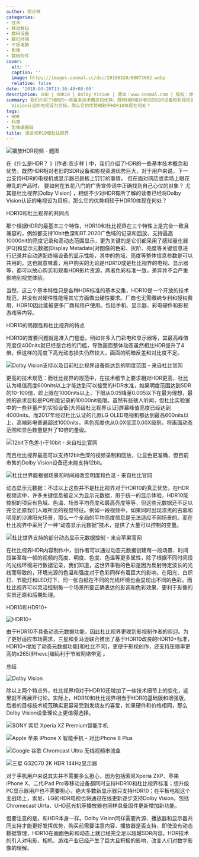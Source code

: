 ```yaml
---
author: 农步祥
categories:
- 技术
- 移动数码
- 数码设备
- 数码终端
- 平板电脑
- 影像
- 数码附件
cover:
  alt: ''
  caption: ''
  image: https://images.soomal.cc/doc/20180320/00073662.webp
  relative: false
date: '2018-03-20T13:36:48+08:00'
description: UHD | HDR10 | Dolby Vision | 源自：www.soomal.com | 版权：原创 |  平均/总评分：09.10/182
summary: 我们介绍了HDR的一些基本技术概念和优势。既然HDR相对老旧的SDR设备和影视资源优势巨大，对于用户来说，下一台支持HDR的电视机或显示器已是板上钉钉的事情。相信不少对HDR有所了解的读者已经将Dolby
  Vision认证的电视设为目标，那么它的优势相较于HDR10体现在何处？
tags:
- HDR
- 科普
- 影像编解码
title: 浅谈HDR10和杜比视界
---
```


![播放HDR视频 - 题图](https://images.soomal.cc/doc/20171109/00071431.webp)



在《什么是HDR？ 》[作者:农步祥 ]
中，我们介绍了HDR的一些基本技术概念和优势。既然HDR相对老旧的SDR设备和影视资源优势巨大，对于用户来说，下一台支持HDR的电视机或显示器已是板上钉钉的事情。
  但在面对网店或卖场上眼花缭乱的产品时， 要如何在五花八门的广告宣传词中正确找到自己心仪的对象？
  尤其是杜比视界[Dolby Vision] ，相信不少对HDR有所了解的读者已经将Dolby Vision认证的电视设为目标，那么它的优势相较于HDR10体现在何处？



HDR10和杜比视界的共同点



那个根据HDR的最基本三个特性，HDR10和杜比视界在三个特性上是完全一致且兼容的，例如都支持10bit色深和BT.2020广色域的记录和回放、支持最高10000nit的亮度记录和高动态范围显示，更为关键的是它们都采用了感知量化器[PQ]和显示元数据[Display Metadata]对图像的色彩、灰阶、亮度等关键信息进行记录并自动适配终端设备的显示性能，其中的色域、亮度等整体信息参数是可以共用的。这也就意味着，用户购买的无论是HDR10或是杜比视界的电视、显示器等，都可以放心购买和观看HDR影片资源，两者色彩标准一致，差异并不会严重影响到视觉体验。



当然，这三个基本特性只是各种HDR标准的基本交集，HDR10是一个开放的技术规范，并没有对硬件性能等其它方面做出硬性要求。厂商也无需缴纳专利和授权费用，HDR10因此能被更多厂商和用户使用。包括手机、显示器、彩电硬件和影视游戏等内容。



HDR10的局限性和杜比视界的特点



HDR10的首要问题就是准入门槛低，例如许多入门彩电和显示器等，其最高峰值亮度仅400nits就已经是合格的门槛，导致画面整体动态虽然相比HDR提升了4倍，但这样的亮度下高光动态损失仍然较大，画面的明暗反差和对比度不足。



![Dolby Vision支持以及目前杜比视界设备能达到的明度范围 - 来自杜比官网](https://images.soomal.cc/doc/20180320/00073656.webp)



更高的技术规范：而杜比视界的规范中，在技术细节上要求相对HDR更高，杜比认为峰值亮度600nits以上才能达到可以接受的HDR水准，如果明度范围达到SDR的10-100倍，即上限在1000nits以上，下限从0.05降至0.005以下在最为理想，最终的追求目标是PQ所能记录的10000nit极限。虽然有些骇人听闻，但杜比实验室中的一些非量产的实验设备[大师级杜比视界认证]屏幕峰值亮度已经达到4000nits。而2017年经过杜比认证的几款LG OLED电视机都达到最高600nits以上，高端彩电普遍超过1000nits，黑色亮度也从0.0X低至0.00X级别，将画面动态范围和显色数量提升了10倍的量级。



![12bit下色差小于10bit - 来自杜比官网](https://images.soomal.cc/doc/20180320/00073657.webp)



而且杜比视界最高可以支持12bit色深的视频录制和回放，让显色更准确，但目前市售的Dolby Vision设备还未能支持12bit。



![杜比世界能根据场景和时间段改变明度和色温 - 来自杜比官网](https://images.soomal.cc/doc/20180320/00073658.webp)



动态显示元数据：不过以上这些并不是杜比视界对于HDR10的真正优势。在HDR视频流中，许多关键信息被定义为显示元数据，用于统一的显示体验，HDR10能控制的项目有色域、色温、场景平均亮度和最高亮度等等，但这些元数据还不足以完全还原我们人眼所见的视觉特征。例如一段视频中，如果同时出现漆黑的古墓和明亮的沙滩阳光场景，那么一个全局的平均亮度信息是无法适应不同场景的。而在杜比视界中采用了一种“动态显示元数据”技术，提供了大量可以控制的变量。



![杜比世界支持的部分动态显示元数据控制 - 来自苹果官网](https://images.soomal.cc/doc/20180320/00073659.webp)



在杜比视界HDR内容制作中，创作者可以通过动态元数据创建每一段场景、时间段甚至每一帧的视频的亮度、明度、色度、色温等更多属性，除了根据不同时间段的光线环境进行数据记录，我们知道，这世界事物的色彩是因为反射特定波长的光线而导致的，环境光源的色温和强度对于色彩同样有着巨大的影响，在阳光、白炽灯、节能灯和LED灯下，同一张白纸在不同的光线环境也会显现出不同的色彩。而杜比视界可以灵活控制每一个场景所要正确表达的影调和色彩效果，更利于影像的实景还原和后期处理。



HDR10和HDR10+



![HDR10+](https://images.soomal.cc/doc/20180320/00073660.webp)



由于HDR10不具备动态元数据功能，因此杜比视界更收到影视制作者的欢迎。为了更好适应市场需求，三星和亚马逊联合推出了基于HDR10改良的HDR10+标准，HDR10+增加了动态元数据功能[和杜比不同]，更便于影视创作，还支持压缩率更高的x265[非hevc]编码利于节省网络带宽 。



总结



![Dolby Vision](https://images.soomal.cc/doc/20180320/00073661.webp)



除以上两个特点外，杜比视界相对于HDR10还增加了一些技术细节上的变化，这里就不再展开讨论。实际上，HDR10和杜比视界相当于HDR的基础版和增强版，后者的目标技术规范确实更容易受到发烧友的喜爱，如果硬件和价格相同，那么Dolby Vision设备理论上更值得选择。



![SONY 索尼 Xperia XZ Premium智能手机](https://images.soomal.cc/doc/20170612/00068414_01.webp)



![Apple 苹果 iPhone X 智能手机 - 对比iPhone 8 Plus](https://images.soomal.cc/doc/20171117/00071642_01.webp)



![Google 谷歌 Chromcast Ultra 无线视频串流盒](https://images.soomal.cc/doc/20171227/00072535_01.webp)



![三星 G32C70 2K HDR 144Hz显示器](https://images.soomal.cc/doc/20180305/00073474_01.webp)



对于手机用户来说其实并不需要多么担心，因为包括索尼Xperia ZXP、苹果iPhone X、二代iPad Pro等移动设备都同时支持HDR10和杜比视界标准；想升级PC显示器用户也不需要担心，绝大多数新显示器只支持HDR10；在平板电视这个主战场上，索尼、LG的HDR电视也将通过在线更新逐步支持Dolby Vision。包括Chromecast Ulrta、UHD蓝光机等播放器也同样具备固件更新增加新功能。



但要注意的是，和HDR本身一样。Dolby Vision同样需要片源、播放器和显示器共同支持才能更好发挥优势，购买前需要注意内容、播放器是否支持，即使没有动态数据管理，HDR10在画面色彩和动态上就已经完全足以超越SDR内容。HDR技术的引入对电影、相机、游戏产业已经产生了巨大且积极的影响，改变人们对数字影像的理解。